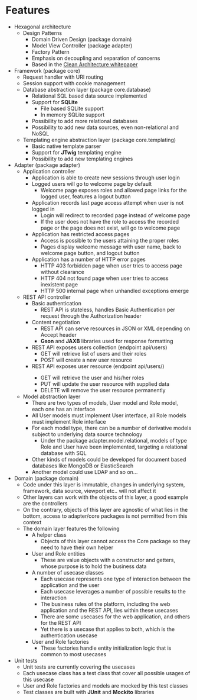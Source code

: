# Features
*   Hexagonal architecture
	*   Design Patterns
		*   Domain Driven Design (package domain)
		*   Model View Controller (package adapter)
		*   Factory Pattern
		*   Emphasis on decoupling and separation of concerns
		*   Based in the [Clean Architecture whitepaper](https://8thlight.com/blog/uncle-bob/2012/08/13/the-clean-architecture.html)
*   Framework (package core)
	*   Request handler with URI routing
	*   Session support with cookie management
	*   Database abstraction layer (package core.database)
		*   Relational SQL based data source implemented
		*   Support for **SQLite**
			*   File based SQLite support
			*   In memory SQLite support
		*   Possibility to add more relational databases
		*   Possibility to add new data sources, even non-relational and NoSQL
	*   Templating engine abstraction layer (package core.templating)
		*   Basic native template parser
		*   Support for **JTwig** templating engine
		*   Possibility to add new templating engines
*   Adapter (package adapter)
	*   Application controller
		*   Application is able to create new sessions through user login
		*   Logged users will go to welcome page by default
			*   Welcome page exposes roles and allowed page links for the logged user, features a logout button
		*   Application records last page access attempt when user is not logged in
			*   Login will redirect to recorded page instead of welcome page
			*   If the user does not have the role to access the recorded page or the page does not exist, will go to welcome page
		*   Application has restricted access pages
			*   Access is possible to the users attaining the proper roles
			*   Pages display welcome message with user name, back to welcome page button, and logout button
		*   Application has a number of HTTP error pages
			*   HTTP 403 forbidden page when user tries to access page without clearance
			*   HTTP 404 not found page when user tries to access inexistent page
			*   HTTP 500 internal page when unhandled exceptions emerge
	*   REST API controller
		*   Basic authentication
			*   REST API is stateless, handles Basic Authentication per request through the Authorization header
		*   Content negotiation
			*   REST API can serve resources in JSON or XML depending on Accept header
			*   **Gson** and **JAXB** libraries used for response formatting
		*   REST API exposes users collection (endpoint api/users)
			*   GET will retrieve list of users and their roles
			*   POST will create a new user resource
		*   REST API exposes user resource (endpoint api/users/<id>)
			*   GET will retrieve the user and his/her roles
			*   PUT will update the user resource with supplied data
			*   DELETE will remove the user resource permanently
	*   Model abstraction layer
		*   There are two types of models, User model and Role model, each one has an interface
		*   All User models must implement User interface, all Role models must implement Role interface
		*   For each model type, there can be a number of derivative models subject to underlying data source technology
			*   Under the package adapter.model.relational, models of type Role and User have been implemented, targeting a relational database with SQL
		*   Other kinds of models could be developed for document based databases like MongoDB or ElasticSearch
		*   Another model could use LDAP and so on...
*   Domain (package domain)
	*   Code under this layer is immutable, changes in underlying system, framework, data source, viewport etc.. will not affect it
	*   Other layers can work with the objects of this layer, a good example are the controllers
	*   On the contrary, objects of this layer are agnostic of what lies in the bottom, access to adapter/core packages is not permitted from this context
	*   The domain layer features the following
		*   A helper class
			*   Objects of this layer cannot access the Core package so they need to have their own helper
		*   User and Role entities
			*   These are value objects with a constructor and getters, whose purpose is to hold the business data
		*   A number of usecase classes
			*   Each usecase represents one type of interaction between the application and the user
			*   Each usecase leverages a number of possible results to the interaction
			*   The business rules of the platform, including the web application and the REST API, lies within these usecases
			*   There are some usecases for the web application, and others for the REST API
			*   Yet there is a usecase that applies to both, which is the authentication usecase
		*   User and Role factories
			*   These factories handle entity initialization logic that is common to most usecases
*   Unit tests
	*   Unit tests are currently covering the usecases
	*   Each usecase class has a test class that cover all possible usages of this usecase
	*   User and Role factories and models are mocked by this test classes
	*   Test classes are built with **JUnit** and **Mockito** libraries